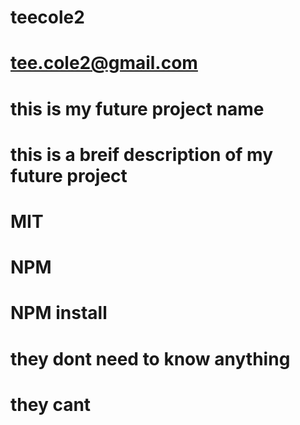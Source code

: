 # teecole2
# tee.cole2@gmail.com
# this is my future project name
# this is a breif description of my future project
# MIT
# NPM
# NPM install
# they dont need to know anything
# they cant 

